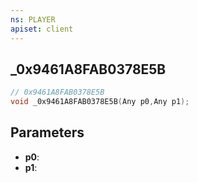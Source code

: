 ```yaml
---
ns: PLAYER
apiset: client
---
```

## _0x9461A8FAB0378E5B

```c
// 0x9461A8FAB0378E5B
void _0x9461A8FAB0378E5B(Any p0,Any p1);
```


## Parameters
* **p0**:
* **p1**:



